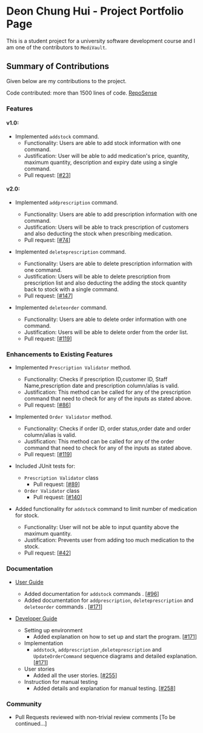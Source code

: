 # Deon Chung Hui - Project Portfolio Page

This is a student project for a university software development course and I am one of the contributors to `MediVault`.

## Summary of Contributions

Given below are my contributions to the project.

Code contributed: more than 1500 lines of
code. [RepoSense](https://nus-cs2113-ay2122s1.github.io/tp-dashboard/?search=deonchung&sort=groupTitle&sortWithin=title&timeframe=commit&mergegroup=&groupSelect=groupByRepos&breakdown=true&checkedFileTypes=docs~functional-code~test-code~other&since=2021-09-25)
### Features

#### v1.0:

* Implemented `addstock` command.
    * Functionality: Users are able to add stock information with one command.
    * Justification: User will be able to add medication's price, quantity, maximum quantity, description and expiry date using a single command.
    * Pull request: [[#23](https://github.com/AY2122S1-CS2113T-T10-1/tp/pull/23)]

#### v2.0:

* Implemented `addprescription` command.
    * Functionality: Users are able to add prescription information with one command.
    * Justification: Users will be able to track prescription of customers and also deducting the stock when prescribing medication.
    * Pull request: [[#74](https://github.com/AY2122S1-CS2113T-T10-1/tp/pull/74)]

* Implemented `deleteprescription` command.
    * Functionality: Users are able to delete prescription information with one command.
    * Justification: Users will be able to delete prescription from prescription list and also deducting the adding the stock quantity back to stock with a single command.
    * Pull request: [[#147](https://github.com/AY2122S1-CS2113T-T10-1/tp/pull/147)]

* Implemented `deleteorder` command.
    * Functionality: Users are able to delete order information with one command.
    * Justification: Users will be able to delete order from the order list.
    * Pull request: [[#119](https://github.com/AY2122S1-CS2113T-T10-1/tp/pull/119)]

### Enhancements to Existing Features

* Implemented `Prescription Validator` method.
    * Functionality: Checks if prescription ID,customer ID, Staff Name,prescription date and prescription column/alias is valid.
    * Justification: This method can be called for any of the prescription command that need to check for any of the inputs as stated above.
    * Pull request: [[#86](https://github.com/AY2122S1-CS2113T-T10-1/tp/pull/86)]

* Implemented `Order Validator` method.
    * Functionality: Checks if order ID, order status,order date and order column/alias is valid.
    * Justification: This method can be called for any of the order command that need to check for any of the inputs as stated above.
    * Pull request: [[#119](https://github.com/AY2122S1-CS2113T-T10-1/tp/pull/119)]

* Included JUnit tests for:
    * `Prescription Validator` class
        * Pull request: [[#89](https://github.com/AY2122S1-CS2113T-T10-1/tp/pull/89)]
    * `Order Validator` class
        * Pull request: [[#140](https://github.com/AY2122S1-CS2113T-T10-1/tp/pull/140)]
        
* Added functionality for `addstock` command to limit number of medication for stock.
    * Functionality: User will not be able to input quantity above the maximum quantity. 
    * Justification: Prevents user from adding too much medication to the stock.
    * Pull request: [[#42](https://github.com/AY2122S1-CS2113T-T10-1/tp/pull/42)]

### Documentation

* [User Guide](../UserGuide.md)
    * Added documentation for `addstock` commands
      . [[#96](https://github.com/AY2122S1-CS2113T-T10-1/tp/pull/96)]
    * Added documentation for `addprescription`, `deleteprescription` and `deleteorder` commands
      . [[#171](https://github.com/AY2122S1-CS2113T-T10-1/tp/pull/171)]

* [Developer Guide](../DeveloperGuide.md) 
  * Setting up environment
    * Added explanation on how to set up and start the program.
     [[#171](https://github.com/AY2122S1-CS2113T-T10-1/tp/pull/171)]
  * Implementation
      * `addstock`, `addprescription` ,`deleteprescription` and `UpdateOrderCommand` sequence diagrams and detailed explanation.
      [[#171](https://github.com/AY2122S1-CS2113T-T10-1/tp/pull/171)]
  * User stories
      * Added all the user stories.
       [[#255](https://github.com/AY2122S1-CS2113T-T10-1/tp/pull/255)]
  * Instruction for manual testing
      * Added details and explanation for manual testing.
       [[#258](https://github.com/AY2122S1-CS2113T-T10-1/tp/pull/258)]

### Community

* Pull Requests reviewed with non-trivial review comments
  [To be continued...]
